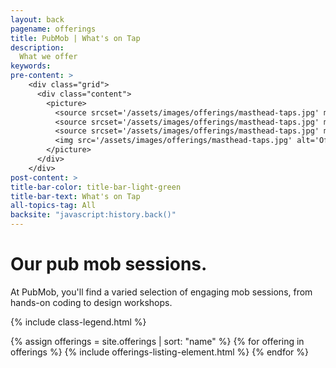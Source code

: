 ```yaml
---
layout: back
pagename: offerings
title: PubMob | What's on Tap
description:
  What we offer
keywords:
pre-content: >
    <div class="grid">
      <div class="content">
        <picture>
          <source srcset='/assets/images/offerings/masthead-taps.jpg' media='(max-width: 1080px)'>
          <source srcset='/assets/images/offerings/masthead-taps.jpg' media='(min-width: 960px)'>
          <source srcset='/assets/images/offerings/masthead-taps.jpg' media='(min-width: 830px'>
          <img src='/assets/images/offerings/masthead-taps.jpg' alt='Offerings'>
        </picture>
      </div>
    </div>
post-content: >
title-bar-color: title-bar-light-green
title-bar-text: What's on Tap
all-topics-tag: All
backsite: "javascript:history.back()"
---
```

<script src="/assets/javascripts/moment.js"></script> <!-- wrong place? -->
<script src="/assets/javascripts/update-upcoming-session-dates.js"></script>
<h1>Our pub mob sessions.</h1>
<p>At PubMob, you'll find a varied selection of engaging mob sessions, from hands-on coding to design workshops.</p>

{% include class-legend.html %}

{% assign offerings = site.offerings | sort: "name" %}
{% for offering in offerings %}
  {% include offerings-listing-element.html %}
{% endfor %}


